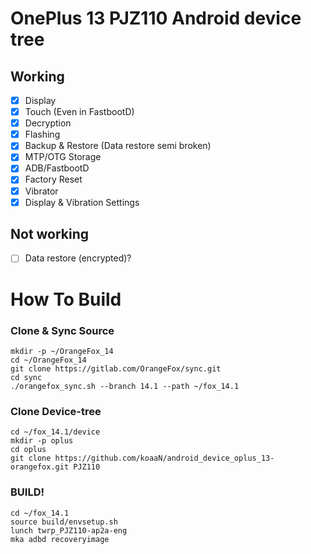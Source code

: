 # OnePlus 13 PJZ110 Android device tree

## Working

- [X] Display
- [X] Touch (Even in FastbootD)
- [X] Decryption
- [X] Flashing
- [X] Backup & Restore (Data restore semi broken)
- [X] MTP/OTG Storage
- [X] ADB/FastbootD
- [X] Factory Reset
- [X] Vibrator
- [X] Display & Vibration Settings

## Not working
- [ ] Data restore (encrypted)?

# How To Build

### Clone & Sync Source
```
mkdir -p ~/OrangeFox_14
cd ~/OrangeFox_14
git clone https://gitlab.com/OrangeFox/sync.git
cd sync
./orangefox_sync.sh --branch 14.1 --path ~/fox_14.1
```
### Clone Device-tree
```
cd ~/fox_14.1/device
mkdir -p oplus
cd oplus
git clone https://github.com/koaaN/android_device_oplus_13-orangefox.git PJZ110
```
### BUILD!
```
cd ~/fox_14.1
source build/envsetup.sh
lunch twrp_PJZ110-ap2a-eng
mka adbd recoveryimage
```
